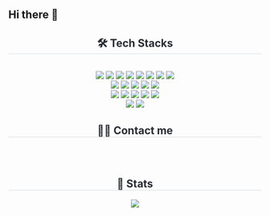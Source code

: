 ## Hi there 👋
<div align="center">
  <h2 style="border-bottom: 1px solid #d8dee4; color: #282d33">🛠️ Tech Stacks</h2>
  <br />
  <div style="margin: 0 auto; text-align: center" align="center">
    <img src="https://img.shields.io/badge/Java-007396?style=for-the-badge&logo=Java&logoColor=white" />
    <img src="https://img.shields.io/badge/Spring-6DB33F?style=for-the-badge&logo=Spring&logoColor=white" />
    <img src="https://img.shields.io/badge/Spring Boot-6DB33F?style=for-the-badge&logo=Spring Boot&logoColor=white" />
    <img src="https://img.shields.io/badge/Spring Security-6DB33F?style=for-the-badge&logo=Spring Security&logoColor=white" />
    <img src="https://img.shields.io/badge/kotlin-%230095D5.svg?&style=for-the-badge&logo=kotlin&logoColor=white" />
    <img src="https://img.shields.io/badge/MySQL-4479A1?style=for-the-badge&logo=MySQL&logoColor=white" />
    <img src="https://img.shields.io/badge/Docker-2496ED?style=for-the-badge&logo=Docker&logoColor=white" />
    <img src="https://img.shields.io/badge/JUnit5-25A162?style=for-the-badge&logo=JUnit5&logoColor=white" />
    <br /><img src="https://img.shields.io/badge/HTML5-E34F26?style=for-the-badge&logo=HTML5&logoColor=white" />
    <img src="https://img.shields.io/badge/CSS3-1572B6?style=for-the-badge&logo=CSS3&logoColor=white" />
    <img src="https://img.shields.io/badge/Tailwind CSS-06B6D4?style=for-the-badge&logo=Tailwind CSS&logoColor=white" />
    <img src="https://img.shields.io/badge/Bootstrap-7952B3?style=for-the-badge&logo=Bootstrap&logoColor=white" />
    <img src="https://img.shields.io/badge/Sass-CC6699?style=for-the-badge&logo=Sass&logoColor=white" />
    <br /><img src="https://img.shields.io/badge/Javascript-F7DF1E?style=for-the-badge&logo=Javascript&logoColor=white" />
    <img src="https://img.shields.io/badge/jQuery-0769AD?style=for-the-badge&logo=jQuery&logoColor=white" />
    <img src="https://img.shields.io/badge/Git-F05032?style=for-the-badge&logo=Git&logoColor=white" />
    <img src="https://img.shields.io/badge/Github-181717?style=for-the-badge&logo=Github&logoColor=white" />
    <img src="https://img.shields.io/badge/Discord-5865F2?style=for-the-badge&logo=Discord&logoColor=white" />
    <br /><img src="https://img.shields.io/badge/Slack-4A154B?style=for-the-badge&logo=Slack&logoColor=white" />
    <img src="https://img.shields.io/badge/Notion-000000?style=for-the-badge&logo=Notion&logoColor=white" />
  </div>
</div>
<div align="center">
  <h2 style="border-bottom: 1px solid #d8dee4; color: #282d33">🧑‍💻 Contact me</h2>
  <br />
  <div align="center"></div>
  <br />
  <div align="center"></div>
</div>
<div align="center">
  <h2 style="border-bottom: 1px solid #d8dee4; color: #282d33">🏅 Stats</h2>
  <div align="center"><img src="https://github-readme-stats.vercel.app/api/top-langs/?username=paek1127&layout=compact&bg_color=180,000000,&title_color=000000&text_color=000000" /></div>
</div>

<!--
**paek1127/paek1127** is a ✨ _special_ ✨ repository because its `README.md` (this file) appears on your GitHub profile.

Here are some ideas to get you started:

- 🔭 I’m currently working on ...
- 🌱 I’m currently learning ...
- 👯 I’m looking to collaborate on ...
- 🤔 I’m looking for help with ...
- 💬 Ask me about ...
- 📫 How to reach me: ...
- 😄 Pronouns: ...
- ⚡ Fun fact: ...
-->
